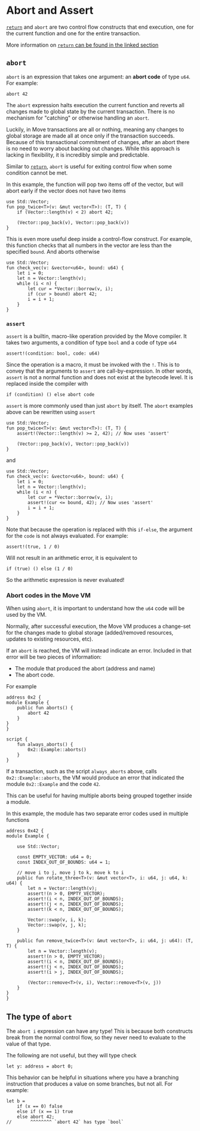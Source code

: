 # Abort and Assert

[`return`](./functions.md) and `abort` are two control flow constructs that end execution, one for
the current function and one for the entire transaction.

More information on [`return` can be found in the linked section](./functions.md)

## `abort`

`abort` is an expression that takes one argument: an **abort code** of type `u64`. For example:

```move
abort 42
```

The `abort` expression halts execution the current function and reverts all changes made to global
state by the current transaction. There is no mechanism for "catching" or otherwise handling an
`abort`.

Luckily, in Move transactions are all or nothing, meaning any changes to global storage are made all
at once only if the transaction succeeds. Because of this transactional commitment of changes, after
an abort there is no need to worry about backing out changes. While this approach is lacking in
flexibility, it is incredibly simple and predictable.

Similar to [`return`](./functions.md), `abort` is useful for exiting control flow when some
condition cannot be met.

In this example, the function will pop two items off of the vector, but will abort early if the
vector does not have two items

```move=
use Std::Vector;
fun pop_twice<T>(v: &mut vector<T>): (T, T) {
    if (Vector::length(v) < 2) abort 42;

    (Vector::pop_back(v), Vector::pop_back(v))
}
```

This is even more useful deep inside a control-flow construct. For example, this function checks
that all numbers in the vector are less than the specified `bound`. And aborts otherwise

```move=
use Std::Vector;
fun check_vec(v: &vector<u64>, bound: u64) {
    let i = 0;
    let n = Vector::length(v);
    while (i < n) {
        let cur = *Vector::borrow(v, i);
        if (cur > bound) abort 42;
        i = i + 1;
    }
}
```

### `assert`

`assert` is a builtin, macro-like operation provided by the Move compiler. It takes two arguments, a
condition of type `bool` and a code of type `u64`

```move
assert!(condition: bool, code: u64)
```

Since the operation is a macro, it must be invoked with the `!`. This is to convey that the
arguments to `assert` are call-by-expression. In other words, `assert` is not a normal function and
does not exist at the bytecode level. It is replaced inside the compiler with

```move
if (condition) () else abort code
```

`assert` is more commonly used than just `abort` by itself. The `abort` examples above can be
rewritten using `assert`

```move=
use Std::Vector;
fun pop_twice<T>(v: &mut vector<T>): (T, T) {
    assert!(Vector::length(v) >= 2, 42); // Now uses 'assert'

    (Vector::pop_back(v), Vector::pop_back(v))
}
```

and

```move=
use Std::Vector;
fun check_vec(v: &vector<u64>, bound: u64) {
    let i = 0;
    let n = Vector::length(v);
    while (i < n) {
        let cur = *Vector::borrow(v, i);
        assert!(cur <= bound, 42); // Now uses 'assert'
        i = i + 1;
    }
}
```

Note that because the operation is replaced with this `if-else`, the argument for the `code` is not
always evaluated. For example:

```move
assert!(true, 1 / 0)
```

Will not result in an arithmetic error, it is equivalent to

```move
if (true) () else (1 / 0)
```

So the arithmetic expression is never evaluated!

### Abort codes in the Move VM

When using `abort`, it is important to understand how the `u64` code will be used by the VM.

Normally, after successful execution, the Move VM produces a change-set for the changes made to
global storage (added/removed resources, updates to existing resources, etc).

If an `abort` is reached, the VM will instead indicate an error. Included in that error will be two
pieces of information:

- The module that produced the abort (address and name)
- The abort code.

For example

```move=
address 0x2 {
module Example {
    public fun aborts() {
        abort 42
    }
}
}

script {
    fun always_aborts() {
        0x2::Example::aborts()
    }
}
```

If a transaction, such as the script `always_aborts` above, calls `0x2::Example::aborts`, the VM
would produce an error that indicated the module `0x2::Example` and the code `42`.

This can be useful for having multiple aborts being grouped together inside a module.

In this example, the module has two separate error codes used in multiple functions

```move=
address 0x42 {
module Example {

    use Std::Vector;

    const EMPTY_VECTOR: u64 = 0;
    const INDEX_OUT_OF_BOUNDS: u64 = 1;

    // move i to j, move j to k, move k to i
    public fun rotate_three<T>(v: &mut vector<T>, i: u64, j: u64, k: u64) {
        let n = Vector::length(v);
        assert!(n > 0, EMPTY_VECTOR);
        assert!(i < n, INDEX_OUT_OF_BOUNDS);
        assert!(j < n, INDEX_OUT_OF_BOUNDS);
        assert!(k < n, INDEX_OUT_OF_BOUNDS);

        Vector::swap(v, i, k);
        Vector::swap(v, j, k);
    }

    public fun remove_twice<T>(v: &mut vector<T>, i: u64, j: u64): (T, T) {
        let n = Vector::length(v);
        assert!(n > 0, EMPTY_VECTOR);
        assert!(i < n, INDEX_OUT_OF_BOUNDS);
        assert!(j < n, INDEX_OUT_OF_BOUNDS);
        assert!(i > j, INDEX_OUT_OF_BOUNDS);

        (Vector::remove<T>(v, i), Vector::remove<T>(v, j))
    }
}
}
```

## The type of `abort`

The `abort i` expression can have any type! This is because both constructs break from the normal
control flow, so they never need to evaluate to the value of that type.

The following are not useful, but they will type check

```move
let y: address = abort 0;
```

This behavior can be helpful in situations where you have a branching instruction that produces a
value on some branches, but not all. For example:

```move
let b =
    if (x == 0) false
    else if (x == 1) true
    else abort 42;
//       ^^^^^^^^ `abort 42` has type `bool`
```
````
